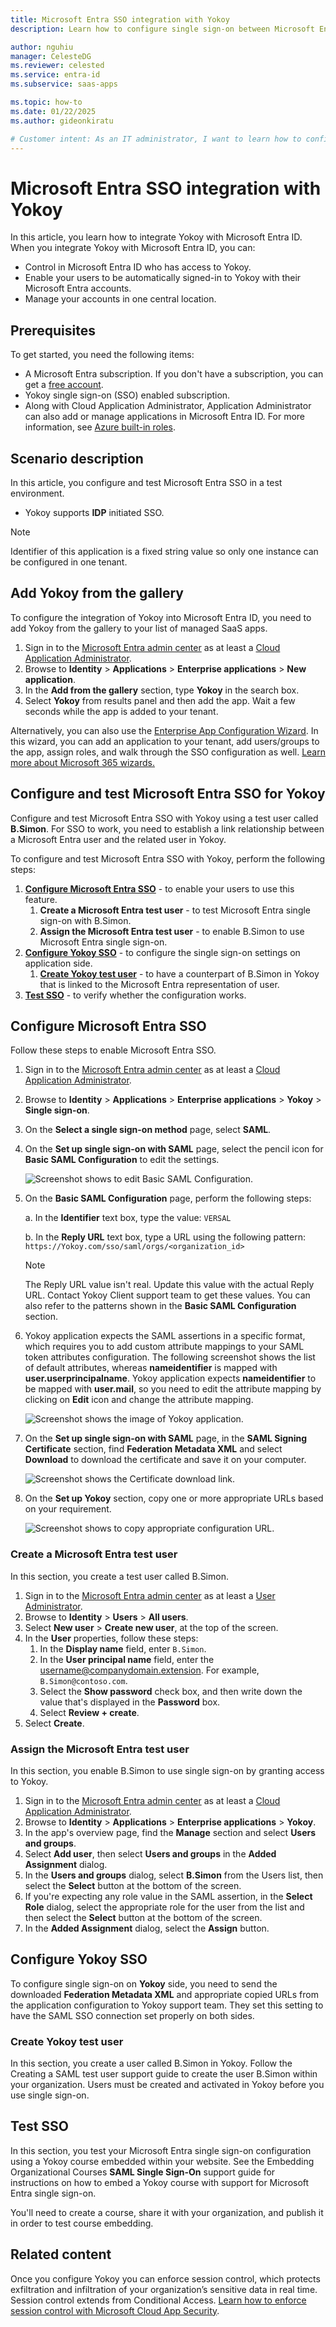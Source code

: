 ```yaml
---
title: Microsoft Entra SSO integration with Yokoy
description: Learn how to configure single sign-on between Microsoft Entra ID and Yokoy.

author: nguhiu
manager: CelesteDG
ms.reviewer: celested
ms.service: entra-id
ms.subservice: saas-apps

ms.topic: how-to
ms.date: 01/22/2025
ms.author: gideonkiratu

# Customer intent: As an IT administrator, I want to learn how to configure single sign-on between Microsoft Entra ID and Yokoy so that I can control who has access to Yokoy, enable automatic sign-in with Microsoft Entra accounts, and manage my accounts in one central location.
---
```


# Microsoft Entra SSO integration with Yokoy

In this article,  you learn how to integrate Yokoy with Microsoft Entra ID. When you integrate Yokoy with Microsoft Entra ID, you can:

* Control in Microsoft Entra ID who has access to Yokoy.
* Enable your users to be automatically signed-in to Yokoy with their Microsoft Entra accounts.
* Manage your accounts in one central location.

## Prerequisites

To get started, you need the following items:

* A Microsoft Entra subscription. If you don't have a subscription, you can get a [free account](https://azure.microsoft.com/free/).
* Yokoy single sign-on (SSO) enabled subscription.
* Along with Cloud Application Administrator, Application Administrator can also add or manage applications in Microsoft Entra ID.
For more information, see [Azure built-in roles](~/identity/role-based-access-control/permissions-reference.md).

## Scenario description

In this article,  you configure and test Microsoft Entra SSO in a test environment.

* Yokoy supports **IDP** initiated SSO.

> [!NOTE]
> Identifier of this application is a fixed string value so only one instance can be configured in one tenant.

## Add Yokoy from the gallery

To configure the integration of Yokoy into Microsoft Entra ID, you need to add Yokoy from the gallery to your list of managed SaaS apps.

1. Sign in to the [Microsoft Entra admin center](https://entra.microsoft.com) as at least a [Cloud Application Administrator](~/identity/role-based-access-control/permissions-reference.md#cloud-application-administrator).
1. Browse to **Identity** > **Applications** > **Enterprise applications** > **New application**.
1. In the **Add from the gallery** section, type **Yokoy** in the search box.
1. Select **Yokoy** from results panel and then add the app. Wait a few seconds while the app is added to your tenant.

 Alternatively, you can also use the [Enterprise App Configuration Wizard](https://portal.office.com/AdminPortal/home?Q=Docs#/azureadappintegration). In this wizard, you can add an application to your tenant, add users/groups to the app, assign roles, and walk through the SSO configuration as well. [Learn more about Microsoft 365 wizards.](/microsoft-365/admin/misc/azure-ad-setup-guides)

<a name='configure-and-test-azure-ad-sso-for-Yokoy'></a>

## Configure and test Microsoft Entra SSO for Yokoy

Configure and test Microsoft Entra SSO with Yokoy using a test user called **B.Simon**. For SSO to work, you need to establish a link relationship between a Microsoft Entra user and the related user in Yokoy.

To configure and test Microsoft Entra SSO with Yokoy, perform the following steps:

1. **[Configure Microsoft Entra SSO](#configure-azure-ad-sso)** - to enable your users to use this feature.
    1. **Create a Microsoft Entra test user** - to test Microsoft Entra single sign-on with B.Simon.
    1. **Assign the Microsoft Entra test user** - to enable B.Simon to use Microsoft Entra single sign-on.
1. **[Configure Yokoy SSO](#configure-yokoy-sso)** - to configure the single sign-on settings on application side.
    1. **[Create Yokoy test user](#create-yokoy-test-user)** - to have a counterpart of B.Simon in Yokoy that is linked to the Microsoft Entra representation of user.
1. **[Test SSO](#test-sso)** - to verify whether the configuration works.

<a name='configure-azure-ad-sso'></a>

## Configure Microsoft Entra SSO

Follow these steps to enable Microsoft Entra SSO.

1. Sign in to the [Microsoft Entra admin center](https://entra.microsoft.com) as at least a [Cloud Application Administrator](~/identity/role-based-access-control/permissions-reference.md#cloud-application-administrator).
1. Browse to **Identity** > **Applications** > **Enterprise applications** > **Yokoy** > **Single sign-on**.
1. On the **Select a single sign-on method** page, select **SAML**.
1. On the **Set up single sign-on with SAML** page, select the pencil icon for **Basic SAML Configuration** to edit the settings.

   ![Screenshot shows to edit Basic SAML Configuration.](common/edit-urls.png "Basic Configuration")

1. On the **Basic SAML Configuration** page, perform the following steps:

    a. In the **Identifier** text box, type the value:
    `VERSAL`

    b. In the **Reply URL** text box, type a URL using the following pattern:
    `https://Yokoy.com/sso/saml/orgs/<organization_id>`

    > [!NOTE]
    > The Reply URL value isn't real. Update this value with the actual Reply URL. Contact Yokoy Client support team to get these values. You can also refer to the patterns shown in the **Basic SAML Configuration** section.

1. Yokoy application expects the SAML assertions in a specific format, which requires you to add custom attribute mappings to your SAML token attributes configuration. The following screenshot shows the list of default attributes, whereas **nameidentifier** is mapped with **user.userprincipalname**. Yokoy application expects **nameidentifier** to be mapped with **user.mail**, so you need to edit the attribute mapping by clicking on **Edit** icon and change the attribute mapping.

    ![Screenshot shows the image of Yokoy application.](common/edit-attribute.png "Attributes")

1. On the **Set up single sign-on with SAML** page, in the **SAML Signing Certificate** section,  find **Federation Metadata XML** and select **Download** to download the certificate and save it on your computer.

    ![Screenshot shows the Certificate download link.](common/metadataxml.png "Certificate")

1. On the **Set up Yokoy** section, copy one or more appropriate URLs based on your requirement.

    ![Screenshot shows to copy appropriate configuration URL.](common/copy-configuration-urls.png "Metadata")

<a name='create-an-azure-ad-test-user'></a>

### Create a Microsoft Entra test user

In this section, you create a test user called B.Simon.

1. Sign in to the [Microsoft Entra admin center](https://entra.microsoft.com) as at least a [User Administrator](~/identity/role-based-access-control/permissions-reference.md#user-administrator).
1. Browse to **Identity** > **Users** > **All users**.
1. Select **New user** > **Create new user**, at the top of the screen.
1. In the **User** properties, follow these steps:
   1. In the **Display name** field, enter `B.Simon`.  
   1. In the **User principal name** field, enter the username@companydomain.extension. For example, `B.Simon@contoso.com`.
   1. Select the **Show password** check box, and then write down the value that's displayed in the **Password** box.
   1. Select **Review + create**.
1. Select **Create**.

<a name='assign-the-azure-ad-test-user'></a>

### Assign the Microsoft Entra test user

In this section, you enable B.Simon to use single sign-on by granting access to Yokoy.

1. Sign in to the [Microsoft Entra admin center](https://entra.microsoft.com) as at least a [Cloud Application Administrator](~/identity/role-based-access-control/permissions-reference.md#cloud-application-administrator).
1. Browse to **Identity** > **Applications** > **Enterprise applications** > **Yokoy**.
1. In the app's overview page, find the **Manage** section and select **Users and groups**.
1. Select **Add user**, then select **Users and groups** in the **Added Assignment** dialog.
1. In the **Users and groups** dialog, select **B.Simon** from the Users list, then select the **Select** button at the bottom of the screen.
1. If you're expecting any role value in the SAML assertion, in the **Select Role** dialog, select the appropriate role for the user from the list and then select the **Select** button at the bottom of the screen.
1. In the **Added Assignment** dialog, select the **Assign** button.

## Configure Yokoy SSO

To configure single sign-on on **Yokoy** side, you need to send the downloaded **Federation Metadata XML** and appropriate copied URLs from the application configuration to Yokoy support team. They set this setting to have the SAML SSO connection set properly on both sides.

### Create Yokoy test user

In this section, you create a user called B.Simon in Yokoy. Follow the Creating a SAML test user support guide to create the user B.Simon within your organization. Users must be created and activated in Yokoy before you use single sign-on. 

## Test SSO 

In this section, you test your Microsoft Entra single sign-on configuration using a Yokoy course embedded within your website.
See the Embedding Organizational Courses **SAML Single Sign-On**
support guide for instructions on how to embed a Yokoy course with support for Microsoft Entra single sign-on. 

You'll need to create a course, share it with your organization, and publish it in order to test course embedding. 

## Related content

Once you configure Yokoy you can enforce session control, which protects exfiltration and infiltration of your organization’s sensitive data in real time. Session control extends from Conditional Access. [Learn how to enforce session control with Microsoft Cloud App Security](/cloud-app-security/proxy-deployment-aad).

